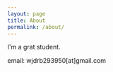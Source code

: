```yaml
---
layout: page
title: About
permalink: /about/
---
```


I'm a grat student. 

email: wjdrb293950[at]gmail.com
